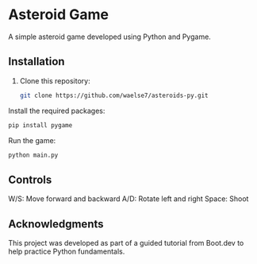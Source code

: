 # Asteroid Game

A simple asteroid game developed using Python and Pygame.

## Installation

1. Clone this repository:
   ```bash
   git clone https://github.com/waelse7/asteroids-py.git
   ```
Install the required packages:

```bash
pip install pygame
```
Run the game:
```bash
python main.py
```
## Controls

W/S: Move forward and backward
A/D: Rotate left and right
Space: Shoot

## Acknowledgments

This project was developed as part of a guided tutorial from Boot.dev to help practice Python fundamentals.
